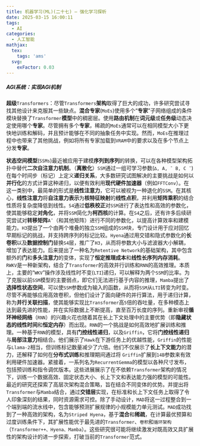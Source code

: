 ```yaml
---
title: 机器学习(ML)(二十七) — 强化学习探析
date: 2025-03-15 16:00:11
tags:
  - AI
categories:
  - 人工智能
mathjax:
  tex:
    tags: 'ams'
  svg:
    exFactor: 0.03
---
```


##### AGI系统：实现AGI机制

**超级**`Transformers`：尽管`Transformers`**架构**取得了巨大的成功，许多研究尝试寻找其他设计来克服其一些缺点。**混合专家**(`MoEs`)使用多个“**专家**”子网络组成的条件模块替换了`Transformer`**模型**中的稠密层。使用**路由机制**在**词元级**或**任务级**动态决定使用哪个**专家**。尽管拥有多个**专家**，稀疏的`MoEs`通常可以在相同模型大小下更快地训练和解码，并且预计能够在不同的抽象任务中实现。然而，`MoEs`在推理过程中也带来了其他挑战，例如将所有专家加载到`VRAM`中的要求以及在多个节点上分发**专家**。
<!-- more -->

**状态空间模型**(`SSMs`)最近被应用于建模**序列到序列**的转换，可以在各种模型架构拓扑中替代**二次自注意力机制**。（**离散化**）`SSM`通过一组可学习参数(`∆, A, ¯ B, C ¯`)在每个时间步（标记）上定义**递归关系**，大多数研究试图解决的主要挑战是如何以**并行化**的方式计算这种递归，以便有效利用**现代硬件加速器**（例如`FFTConv`）。在这一类别中，最简单的形式是**线性注意力**，它可以被视为一种退化的`SSM`。在其核心，**线性注意力**将**自注意力表示**为**核特征映射**的**线性点积**，并利用**矩阵乘积**的结合性质将复杂度降低到线性。`S4`通过**低秩校正**对`SSM`进行了表达性和高效的参数化，使其能够稳定**对角化**，并将`SSM`简化为**柯西核**的计算。在`S4`之后，还有许多后续研究尝试对**转移矩阵**`A¯`（和其他矩阵）进行不同的参数化，以提高计算效率和建模能力。`H3`提出了一个由两个堆叠的独立`SSM`组成的`SSM`块，专门设计用于应对回忆早期标记的挑战，并支持跨序列的标记比较。`Hyena`通过用交错和隐式参数化的**长卷积**以及**数据控制门**替换`S4`层，推广了`H3`，从而将参数大小与滤波器大小解耦，增加了表达能力。后来提出了一种名为`Retentive Network`的基础架构，其中包含额外的**门**和**多头注意力**的变体，实现了**恒定推理成本**和**线性长序列内存消耗**。`RWKV`是一种新架构，结合了`Transformer`的高效并行训练和`RNN`的高效推理。本质上，主要的“`WKV`”操作涉及线性时不变(`LTI`)递归，可以解释为两个`SSM`的比率。为了克服以前`SSM`模型的主要弱点，即它们无法进行基于内容的推理，`Mamba`提出了**选择性状态空间**，可以使`SSM`参数成为输入的函数，从而将`SSM`从`LTI`转变为时变。尽管不再能够应用高效卷积，但他们设计了面向硬件的并行算法，用于递归计算，称为**并行关联扫描**，使其能够实现比`Transformer`高`5`倍的吞吐量，在多种模态上达到最先进的性能，并在实际数据上不断提高，直至百万长度的序列。重新审视**循环神经网络**（`RNN`）的兴趣火花也随着其在长上下文处理中的主要优势（即**隐藏状态的线性时间**和**恒定内存**）而出现。`RNN`的一个挑战是如何高效地扩展训练和推理。一种基于`RNN`的模型，具有**门控线性递归**，以及`Griffin`，它将**门控线性递归**与**局部注意力**相结合。他们展示了`Hawk`在下游任务上的优越性能，`Griffin`的性能与`Llama-2`相当，但训练标记数量减少了六倍。他们不仅展示了**长上下文能力**的潜力，还解释了如何在**分布式训练**和推理期间通过将 `Griffin`扩展到`14B`参数来有效利用硬件加速器。紧接着，一系列名为`RecurrentGemma`的模型以各种尺寸发布，包括预训练和指令调优版本。这些进展展示了在不依赖`Transformer`架构的情况下，训练一个数据高效、固定状态大小、长上下文和表达能力强的模型的可能性。最近的研究还探索了高层次架构混合策略，旨在结合不同变体的优势。并提出将`Transformer`与`Mamba`结合，通过**交错层**实现，在标准和长上下文任务上取得了令人印象深刻的结果，同时资源需求可控。除了手动设计，`MAD`将这一过程整合到一个端到端的流水线中，包含能够预测扩展规律的小规模能力单元测试。`MAD`成功找到了一种高效的架构，名为`Striped Hyena`，基于**混合**和**稀疏**，在计算最优预算和过度训练条件下，其扩展性能优于最先进的`Transformer`、`卷积`和`循环架构`（`Transformer++、Hyena、Mamba`）。这些研究很可能将继续激发对既高效又具扩展性的架构设计的进一步探索，打破当前的`Transformer`范式。
